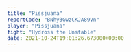 ```yaml
---
title: "Pissjuana"
reportCode: "BNhy3GwzCKJA89Vn"
player: "Pissjuana"
fight: "Hydross the Unstable"
date: 2021-10-24T19:01:26.673000+00:00
---
```

